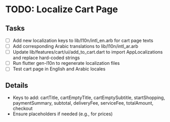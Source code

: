 # TODO: Localize Cart Page

## Tasks
- [ ] Add new localization keys to lib/l10n/intl_en.arb for cart page texts
- [ ] Add corresponding Arabic translations to lib/l10n/intl_ar.arb
- [ ] Update lib/features/cart/ui/add_to_cart.dart to import AppLocalizations and replace hard-coded strings
- [ ] Run flutter gen-l10n to regenerate localization files
- [ ] Test cart page in English and Arabic locales

## Details
- Keys to add: cartTitle, cartEmptyTitle, cartEmptySubtitle, startShopping, paymentSummary, subtotal, deliveryFee, serviceFee, totalAmount, checkout
- Ensure placeholders if needed (e.g., for prices)
